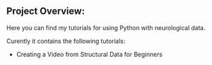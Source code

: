 ## Project Overview:

Here you can find my tutorials for using Python with neurological data.

Curently it contains the following tutorials:

- Creating a Video from Structural Data for Beginners
